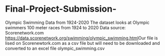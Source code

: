 # Final-Project-Submission-
Olympic Swimming Data from 1924-2020
The dataset looks at Olympic swimmers 100 meter races from 1924 to 2020​
Data source: Scorenetwork.com
https://data.scorenetwork.org/swimming/olympic_swimming.html​​
Our file is lised on Scorenewtork.com as a csv file but will need to be downloaded and converted to an excel file
olympic_swimming.csv​

​
